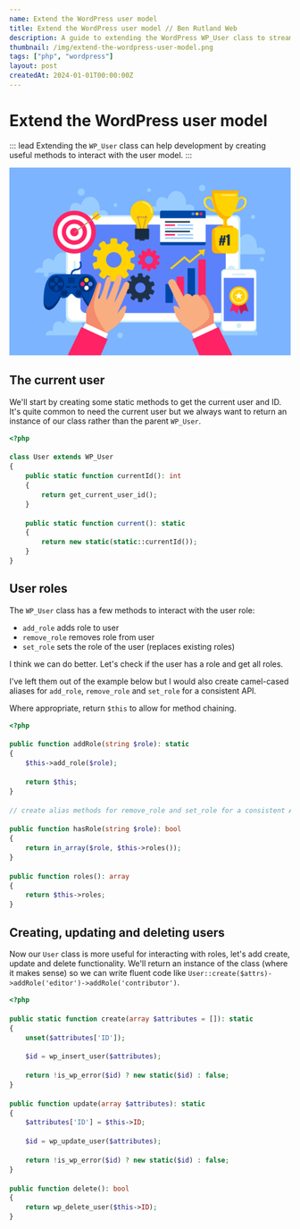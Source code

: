 ```yaml
---
name: Extend the WordPress user model
title: Extend the WordPress user model // Ben Rutland Web
description: A guide to extending the WordPress WP_User class to streamline user functionality.
thumbnail: /img/extend-the-wordpress-user-model.png
tags: ["php", "wordpress"]
layout: post
createdAt: 2024-01-01T00:00:00Z
---
```


# Extend the WordPress user model

::: lead
Extending the `WP_User` class can help development by creating useful methods to interact with the user model.
:::

![Extend the WordPress user model](/img/extend-the-wordpress-user-model.png)

## The current user

We'll start by creating some static methods to get the current user and ID. It's quite common to need the current user but we always want to return an instance of our class rather than the parent `WP_User`.

```php
<?php

class User extends WP_User
{
    public static function currentId(): int
    {
        return get_current_user_id();
    }

    public static function current(): static
    {
        return new static(static::currentId());
    }
}

```

## User roles

The `WP_User` class has a few methods to interact with the user role:

-   `add_role` adds role to user
-   `remove_role` removes role from user
-   `set_role` sets the role of the user (replaces existing roles)

I think we can do better. Let's check if the user has a role and get all roles.

<Panel type="info">

I've left them out of the example below but I would also create camel-cased aliases for `add_role`, `remove_role` and `set_role` for a consistent API.

Where appropriate, return `$this` to allow for method chaining.

</Panel>

```php
<?php

public function addRole(string $role): static
{
    $this->add_role($role);

    return $this;
}

// create alias methods for remove_role and set_role for a consistent API.

public function hasRole(string $role): bool
{
    return in_array($role, $this->roles());
}

public function roles(): array
{
    return $this->roles;
}

```

## Creating, updating and deleting users

Now our `User` class is more useful for interacting with roles, let's add create, update and delete functionality. We'll return an instance of the class (where it makes sense) so we can write fluent code like `User::create($attrs)->addRole('editor')->addRole('contributor')`.

```php
<?php

public static function create(array $attributes = []): static
{
    unset($attributes['ID']);

    $id = wp_insert_user($attributes);

    return !is_wp_error($id) ? new static($id) : false;
}

public function update(array $attributes): static
{
    $attributes['ID'] = $this->ID;

    $id = wp_update_user($attributes);

    return !is_wp_error($id) ? new static($id) : false;
}

public function delete(): bool
{
    return wp_delete_user($this->ID);
}

```
